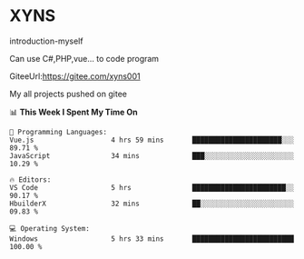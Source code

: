 # XYNS
introduction-myself

Can use C#,PHP,vue... to code program

GiteeUrl:https://gitee.com/xyns001

My all projects pushed on gitee

<!--START_SECTION:waka-->
📊 **This Week I Spent My Time On** 

```text
💬 Programming Languages: 
Vue.js                   4 hrs 59 mins       ██████████████████████░░░   89.71 % 
JavaScript               34 mins             ███░░░░░░░░░░░░░░░░░░░░░░   10.29 % 

🔥 Editors: 
VS Code                  5 hrs               ███████████████████████░░   90.17 % 
HbuilderX                32 mins             ██░░░░░░░░░░░░░░░░░░░░░░░   09.83 % 

💻 Operating System: 
Windows                  5 hrs 33 mins       █████████████████████████   100.00 % 
```


<!--END_SECTION:waka-->
